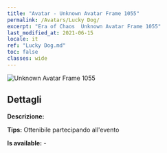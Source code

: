 ```yaml
---
title: "Avatar - Unknown Avatar Frame 1055"
permalink: /Avatars/Lucky Dog/
excerpt: "Era of Chaos  Unknown Avatar Frame 1055"
last_modified_at: 2021-06-15
locale: it
ref: "Lucky Dog.md"
toc: false
classes: wide
---
```

 ![Unknown Avatar Frame 1055](/images/a/avatarFrame_55.png)

## Dettagli

 **Descrizione:**  

 **Tips:** Ottenibile partecipando all'evento 

 **Is available:**  - 

